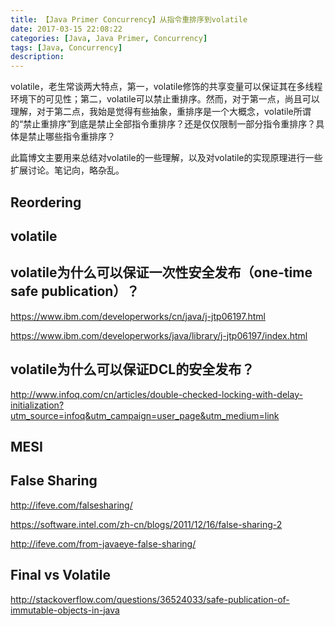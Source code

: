 ```yaml
---
title: 【Java Primer Concurrency】从指令重排序到volatile
date: 2017-03-15 22:08:22
categories: [Java, Java Primer, Concurrency]
tags: [Java, Concurrency]
description:
---
```


volatile，老生常谈两大特点，第一，volatile修饰的共享变量可以保证其在多线程环境下的可见性；第二，volatile可以禁止重排序。然而，对于第一点，尚且可以理解，对于第二点，我始是觉得有些抽象，重排序是一个大概念，volatile所谓的“禁止重排序”到底是禁止全部指令重排序？还是仅仅限制一部分指令重排序？具体是禁止哪些指令重排序？

此篇博文主要用来总结对volatile的一些理解，以及对volatile的实现原理进行一些扩展讨论。笔记向，略杂乱。





## Reordering



## volatile



## volatile为什么可以保证一次性安全发布（one-time safe publication）？

https://www.ibm.com/developerworks/cn/java/j-jtp06197.html

https://www.ibm.com/developerworks/java/library/j-jtp06197/index.html



## volatile为什么可以保证DCL的安全发布？

http://www.infoq.com/cn/articles/double-checked-locking-with-delay-initialization?utm_source=infoq&utm_campaign=user_page&utm_medium=link





## MESI





## False Sharing

http://ifeve.com/falsesharing/

https://software.intel.com/zh-cn/blogs/2011/12/16/false-sharing-2

http://ifeve.com/from-javaeye-false-sharing/



## Final vs Volatile

http://stackoverflow.com/questions/36524033/safe-publication-of-immutable-objects-in-java